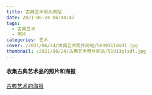 ```yaml
---
title: 古典艺术照片网站
date: 2021-06-24 06:44:47
tags:
  - 古典艺术
  - 照片
categories: 艺术
cover: /2021/06/24/古典艺术照片网站/509931ldsdl.jpg
thumbnail: /2021/06/24/古典艺术照片网站/51913plsdl.jpg
---
```


#### 收集古典艺术品的照片和海报

[古典艺术的海报](https://artvee.com/)

